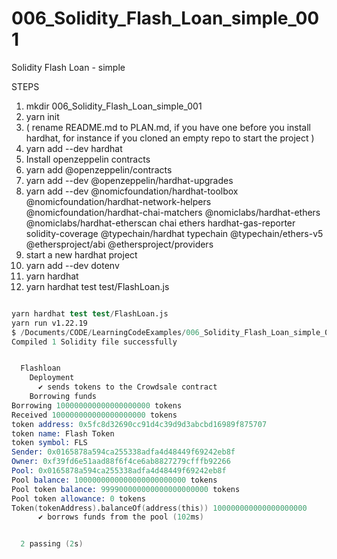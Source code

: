 # 006_Solidity_Flash_Loan_simple_001
Solidity Flash Loan - simple

STEPS

1. mkdir 006_Solidity_Flash_Loan_simple_001
2. yarn init
3. ( rename README.md to PLAN.md, if you have one before you install hardhat,
   for instance if you cloned an empty repo to start the project )
4. yarn add --dev hardhat
5. Install openzeppelin contracts
6. yarn add @openzeppelin/contracts
7. yarn add --dev @openzeppelin/hardhat-upgrades
8. yarn add --dev @nomicfoundation/hardhat-toolbox @nomicfoundation/hardhat-network-helpers @nomicfoundation/hardhat-chai-matchers @nomiclabs/hardhat-ethers @nomiclabs/hardhat-etherscan chai ethers hardhat-gas-reporter solidity-coverage @typechain/hardhat typechain @typechain/ethers-v5 @ethersproject/abi @ethersproject/providers
9. start a new hardhat project
10. yarn add --dev dotenv
11. yarn hardhat
12. yarn hardhat test test/FlashLoan.js
    
```s

yarn hardhat test test/FlashLoan.js
yarn run v1.22.19
$ /Documents/CODE/LearningCodeExamples/006_Solidity_Flash_Loan_simple_001/node_modules/.bin/hardhat test test/FlashLoan.js
Compiled 1 Solidity file successfully


  Flashloan
    Deployment
      ✔ sends tokens to the Crowdsale contract
    Borrowing funds
Borrowing 100000000000000000000 tokens
Received 100000000000000000000 tokens
token address: 0x5fc8d32690cc91d4c39d9d3abcbd16989f875707
token name: Flash Token
token symbol: FLS
Sender: 0x0165878a594ca255338adfa4d48449f69242eb8f
Owner: 0xf39fd6e51aad88f6f4ce6ab8827279cfffb92266
Pool: 0x0165878a594ca255338adfa4d48449f69242eb8f
Pool balance: 1000000000000000000000000 tokens
Pool token balance: 999900000000000000000000 tokens
Pool token allowance: 0 tokens
Token(tokenAddress).balanceOf(address(this)) 100000000000000000000
      ✔ borrows funds from the pool (102ms)


  2 passing (2s)
```

